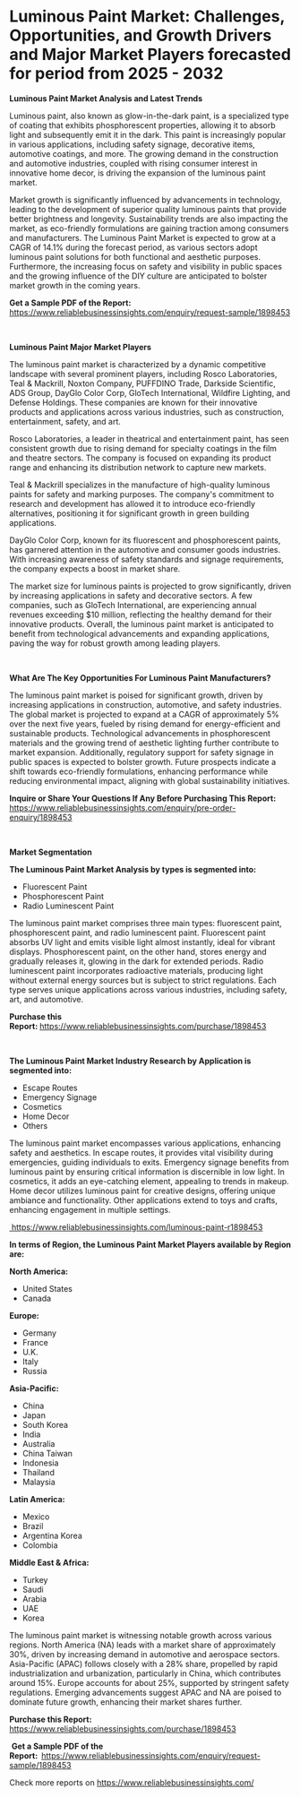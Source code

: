 <p><h1>Luminous Paint Market: Challenges, Opportunities, and Growth Drivers and Major Market Players forecasted for period from 2025 - 2032</h1></p><p><strong>Luminous Paint Market Analysis and Latest Trends</strong></p>
<p><p>Luminous paint, also known as glow-in-the-dark paint, is a specialized type of coating that exhibits phosphorescent properties, allowing it to absorb light and subsequently emit it in the dark. This paint is increasingly popular in various applications, including safety signage, decorative items, automotive coatings, and more. The growing demand in the construction and automotive industries, coupled with rising consumer interest in innovative home decor, is driving the expansion of the luminous paint market.</p><p>Market growth is significantly influenced by advancements in technology, leading to the development of superior quality luminous paints that provide better brightness and longevity. Sustainability trends are also impacting the market, as eco-friendly formulations are gaining traction among consumers and manufacturers. The Luminous Paint Market is expected to grow at a CAGR of 14.1% during the forecast period, as various sectors adopt luminous paint solutions for both functional and aesthetic purposes. Furthermore, the increasing focus on safety and visibility in public spaces and the growing influence of the DIY culture are anticipated to bolster market growth in the coming years.</p></p>
<p><strong>Get a Sample PDF of the Report:&nbsp;</strong> <a href="https://www.reliablebusinessinsights.com/enquiry/request-sample/1898453?utm_campaign=2215&utm_medium=2&utm_source=Github&utm_content=ia&utm_term=02032025&utm_id=luminous-paint">https://www.reliablebusinessinsights.com/enquiry/request-sample/1898453</a></p>
<p>&nbsp;</p>
<p><strong>Luminous Paint Major Market Players</strong></p>
<p><p>The luminous paint market is characterized by a dynamic competitive landscape with several prominent players, including Rosco Laboratories, Teal & Mackrill, Noxton Company, PUFFDINO Trade, Darkside Scientific, ADS Group, DayGlo Color Corp, GloTech International, Wildfire Lighting, and Defense Holdings. These companies are known for their innovative products and applications across various industries, such as construction, entertainment, safety, and art.</p><p>Rosco Laboratories, a leader in theatrical and entertainment paint, has seen consistent growth due to rising demand for specialty coatings in the film and theatre sectors. The company is focused on expanding its product range and enhancing its distribution network to capture new markets.</p><p>Teal & Mackrill specializes in the manufacture of high-quality luminous paints for safety and marking purposes. The company's commitment to research and development has allowed it to introduce eco-friendly alternatives, positioning it for significant growth in green building applications.</p><p>DayGlo Color Corp, known for its fluorescent and phosphorescent paints, has garnered attention in the automotive and consumer goods industries. With increasing awareness of safety standards and signage requirements, the company expects a boost in market share.</p><p>The market size for luminous paints is projected to grow significantly, driven by increasing applications in safety and decorative sectors. A few companies, such as GloTech International, are experiencing annual revenues exceeding $10 million, reflecting the healthy demand for their innovative products. Overall, the luminous paint market is anticipated to benefit from technological advancements and expanding applications, paving the way for robust growth among leading players.</p></p>
<p>&nbsp;</p>
<p><strong>What Are The Key Opportunities For Luminous Paint Manufacturers?</strong></p>
<p><p>The luminous paint market is poised for significant growth, driven by increasing applications in construction, automotive, and safety industries. The global market is projected to expand at a CAGR of approximately 5% over the next five years, fueled by rising demand for energy-efficient and sustainable products. Technological advancements in phosphorescent materials and the growing trend of aesthetic lighting further contribute to market expansion. Additionally, regulatory support for safety signage in public spaces is expected to bolster growth. Future prospects indicate a shift towards eco-friendly formulations, enhancing performance while reducing environmental impact, aligning with global sustainability initiatives.</p></p>
<p><strong>Inquire or Share Your Questions If Any Before Purchasing This Report:</strong> <a href="https://www.reliablebusinessinsights.com/enquiry/pre-order-enquiry/1898453?utm_campaign=2215&utm_medium=2&utm_source=Github&utm_content=ia&utm_term=02032025&utm_id=luminous-paint">https://www.reliablebusinessinsights.com/enquiry/pre-order-enquiry/1898453</a></p>
<p>&nbsp;</p>
<p><strong>Market Segmentation</strong></p>
<p><strong>The Luminous Paint Market Analysis by types is segmented into:</strong></p>
<p><ul><li>Fluorescent Paint</li><li>Phosphorescent Paint</li><li>Radio Luminescent Paint</li></ul></p>
<p><p>The luminous paint market comprises three main types: fluorescent paint, phosphorescent paint, and radio luminescent paint. Fluorescent paint absorbs UV light and emits visible light almost instantly, ideal for vibrant displays. Phosphorescent paint, on the other hand, stores energy and gradually releases it, glowing in the dark for extended periods. Radio luminescent paint incorporates radioactive materials, producing light without external energy sources but is subject to strict regulations. Each type serves unique applications across various industries, including safety, art, and automotive.</p></p>
<p><strong>Purchase this Report:&nbsp;</strong><a href="https://www.reliablebusinessinsights.com/purchase/1898453?utm_campaign=2215&utm_medium=2&utm_source=Github&utm_content=ia&utm_term=02032025&utm_id=luminous-paint">https://www.reliablebusinessinsights.com/purchase/1898453</a></p>
<p>&nbsp;</p>
<p><strong>The Luminous Paint Market Industry Research by Application is segmented into:</strong></p>
<p><ul><li>Escape Routes</li><li>Emergency Signage</li><li>Cosmetics</li><li>Home Decor</li><li>Others</li></ul></p>
<p><p>The luminous paint market encompasses various applications, enhancing safety and aesthetics. In escape routes, it provides vital visibility during emergencies, guiding individuals to exits. Emergency signage benefits from luminous paint by ensuring critical information is discernible in low light. In cosmetics, it adds an eye-catching element, appealing to trends in makeup. Home decor utilizes luminous paint for creative designs, offering unique ambiance and functionality. Other applications extend to toys and crafts, enhancing engagement in multiple settings.</p></p>
<p><a href="https://www.reliablebusinessinsights.com/luminous-paint-r1898453?utm_campaign=2215&utm_medium=2&utm_source=Github&utm_content=ia&utm_term=02032025&utm_id=luminous-paint">&nbsp;https://www.reliablebusinessinsights.com/luminous-paint-r1898453</a></p>
<p><strong>In terms of Region, the Luminous Paint Market Players available by Region are:</strong></p>
<p>
    <p> <strong> North America: </strong>
        <ul>
            <li>United States</li>
            <li>Canada</li>
        </ul>
        </p> 
    <p> <strong> Europe: </strong>
        <ul>
            <li>Germany</li>
            <li>France</li>
            <li>U.K.</li>
            <li>Italy</li>
            <li>Russia</li>
        </ul>
        </p> 
    <p> <strong> Asia-Pacific: </strong>
        <ul>
            <li>China</li>
            <li>Japan</li>
            <li>South Korea</li>
            <li>India</li>
            <li>Australia</li>
            <li>China Taiwan</li>
            <li>Indonesia</li>
            <li>Thailand</li>
            <li>Malaysia</li>
        </ul>
        </p> 
    <p> <strong> Latin America: </strong>
        <ul>
            <li>Mexico</li>
            <li>Brazil</li>
            <li>Argentina Korea</li>
            <li>Colombia</li>
        </ul>
        </p> 
    <p> <strong> Middle East & Africa: </strong>
        <ul>
            <li>Turkey</li>
            <li>Saudi</li>
            <li>Arabia</li>
            <li>UAE</li>
            <li>Korea</li>
        </ul>
    </p>
    </p>
<p><p>The luminous paint market is witnessing notable growth across various regions. North America (NA) leads with a market share of approximately 30%, driven by increasing demand in automotive and aerospace sectors. Asia-Pacific (APAC) follows closely with a 28% share, propelled by rapid industrialization and urbanization, particularly in China, which contributes around 15%. Europe accounts for about 25%, supported by stringent safety regulations. Emerging advancements suggest APAC and NA are poised to dominate future growth, enhancing their market shares further.</p></p>
<p><strong>Purchase this Report: </strong><a href="https://www.reliablebusinessinsights.com/purchase/1898453?utm_campaign=2215&utm_medium=2&utm_source=Github&utm_content=ia&utm_term=02032025&utm_id=luminous-paint">https://www.reliablebusinessinsights.com/purchase/1898453</a></p>
<p>&nbsp;<strong>Get a Sample PDF of the Report:&nbsp;&nbsp;</strong><a href="https://www.reliablebusinessinsights.com/enquiry/request-sample/1898453?utm_campaign=2215&utm_medium=2&utm_source=Github&utm_content=ia&utm_term=02032025&utm_id=luminous-paint">https://www.reliablebusinessinsights.com/enquiry/request-sample/1898453</a></p>
<p><strong></strong></p>
<p>Check more reports on <a href="https://www.reliablebusinessinsights.com/?utm_campaign=2215&utm_medium=2&utm_source=Github&utm_content=ia&utm_term=02032025&utm_id=luminous-paint">https://www.reliablebusinessinsights.com/</a></p>